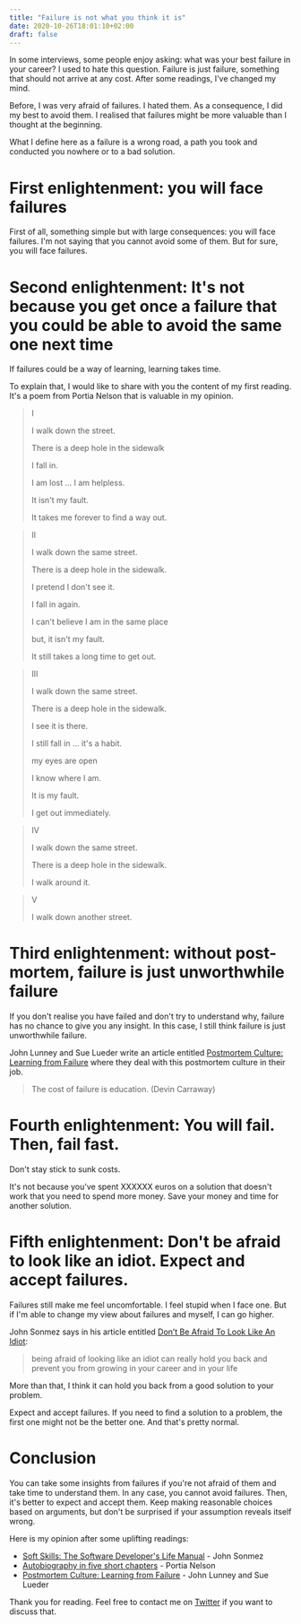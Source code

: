 ```yaml
---
title: "Failure is not what you think it is"
date: 2020-10-26T18:01:10+02:00
draft: false
---
```


In some interviews, some people enjoy asking: what was your best failure in your career? I used to hate this question. Failure is just failure, something that should not arrive at any cost. After some readings, I've changed my mind.

Before, I was very afraid of failures. I hated them. As a consequence, I did my best to avoid them. I realised that failures might be more valuable than I thought at the beginning.

What I define here as a failure is a wrong road, a path you took and conducted you nowhere or to a bad solution.

# First enlightenment: you will face failures

First of all, something simple but with large consequences: you will face failures. I'm not saying that you cannot avoid some of them. But for sure, you will face failures.

# Second enlightenment: It's not because you get once a failure that you could be able to avoid the same one next time

If failures could be a way of learning, learning takes time.

To explain that, I would like to share with you the content of my first reading. It's a poem from Portia Nelson that is valuable in my opinion.

> I
>
> I walk down the street.
>
> There is a deep hole in the sidewalk
>
> I fall in.
>
> I am lost ... I am helpless.
>
> It isn't my fault.
>
> It takes me forever to find a way out.

> II
>
> I walk down the same street.
>
> There is a deep hole in the sidewalk.
>
> I pretend I don't see it.
>
> I fall in again.
>
> I can't believe I am in the same place
>
> but, it isn't my fault.
>
> It still takes a long time to get out.

> III
>
> I walk down the same street.
>
> There is a deep hole in the sidewalk.
>
> I see it is there.
>
> I still fall in ... it's a habit.
>
> my eyes are open
>
> I know where I am.
>
> It is my fault.
>
> I get out immediately.

> IV
>
> I walk down the same street.
>
> There is a deep hole in the sidewalk.
>
> I walk around it.

> V
>
> I walk down another street.

# Third enlightenment: without post-mortem, failure is just unworthwhile failure

If you don't realise you have failed and don't try to understand why, failure has no chance to give you any insight. In this case, I still think failure is just unworthwhile failure.

John Lunney and Sue Lueder write an article entitled [Postmortem Culture: Learning from Failure](https://landing.google.com/sre/sre-book/chapters/postmortem-culture/) where they deal with this postmortem culture in their job.

> The cost of failure is education.
> (Devin Carraway)

# Fourth enlightenment: You will fail. Then, fail fast.

Don't stay stick to sunk costs.

It's not because you've spent XXXXXX euros on a solution that doesn't work that you need to spend more money. Save your money and time for another solution.

# Fifth enlightenment: Don't be afraid to look like an idiot. Expect and accept failures.

Failures still make me feel uncomfortable. I feel stupid when I face one. But if I'm able to change my view about failures and myself, I can go higher. 

John Sonmez says in his article entitled [Don’t Be Afraid To Look Like An Idiot](https://simpleprogrammer.com/don/):
 
 > being afraid of looking like an idiot can really hold you back and prevent you from growing in your career and in your life

More than that, I think it can hold you back from a good solution to your problem.

Expect and accept failures. If you need to find a solution to a problem, the first one might not be the better one. And that's pretty normal.

# Conclusion

You can take some insights from failures if you're not afraid of them and take time to understand them. In any case, you cannot avoid failures. Then, it's better to expect and accept them. Keep making reasonable choices based on arguments, but don't be surprised if your assumption reveals itself wrong.

Here is my opinion after some uplifting readings:
- [Soft Skills: The Software Developer's Life Manual](https://www.amazon.com/Soft-Skills-software-developers-manual/dp/1617292397) - John Sonmez
- [Autobiography in five short chapters](https://www.doorway-to-self-esteem.com/autobiography-in-five-short-chapters.html) - Portia Nelson
- [Postmortem Culture: Learning from Failure](https://landing.google.com/sre/sre-book/chapters/postmortem-culture/) - John Lunney and Sue Lueder


Thank you for reading. Feel free to contact me on [Twitter](https://twitter.com/saby_nastasia) if you want to discuss that.
